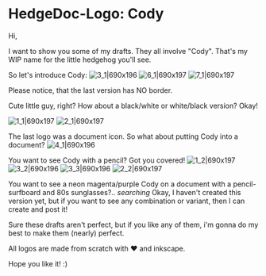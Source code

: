 # HedgeDoc-Logo: Cody

Hi,

I want to show you some of my drafts.
They all involve "Cody". That's my WIP name for the little hedgehog you'll see.

So let's introduce Cody:
![3_1|690x196](export/cody_color_blackborder.png)
![6_1|690x197](export/cody_color_whiteborder.png)
![7_1|690x197](export/cody_transparentborder.png)

Please notice, that the last version has NO border.

Cute little guy, right? How about a black/white or white/black version? Okay!

![1_1|690x197](export/cody_bw.png)
![2_1|690x197](export/cody_wb.png)

The last logo was a document icon. So what about putting Cody into a document?
![4_1|690x196](export/cody_color_blackborder_document.png)

You want to see Cody with a pencil? Got you covered!
![1_2|690x197](export/cody_bw_pencil.png) ![3_2|690x196](export/cody_color_blackborder_pencil1.png) ![3_3|690x196](export/cody_color_blackborder_pencil2.png) ![2_2|690x197](export/cody_wb_pencil.png) 

You want to see a neon magenta/purple Cody on a document with a pencil-surfboard and 80s sunglasses?.. *searching* Okay, I haven't created this version yet, but if you want to see any combination or variant, then I can create and post it!

Sure these drafts aren't perfect, but if you like any of them, i'm gonna do my best to make them (nearly) perfect.

All logos are made from scratch with :heart: and inkscape.

Hope you like it! :) 
